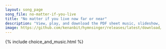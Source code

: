 ```yaml
---
layout: song_page
song_file: no-matter-if-you-live
title: "No matter if you live now far or near"
description: "View, play, and download the PDF sheet music, slideshow, and audio. Lyrics: No matter if you live now far or near, no matter what your weakness or your strength, there is not one alive we count outside. May deeper joy for all ... english secular 4part"
image: https://github.com/kenanbit/hymnsinger/releases/latest/download/no-matter-if-you-live-trad.png
---
```


{% include choice_and_music.html %}